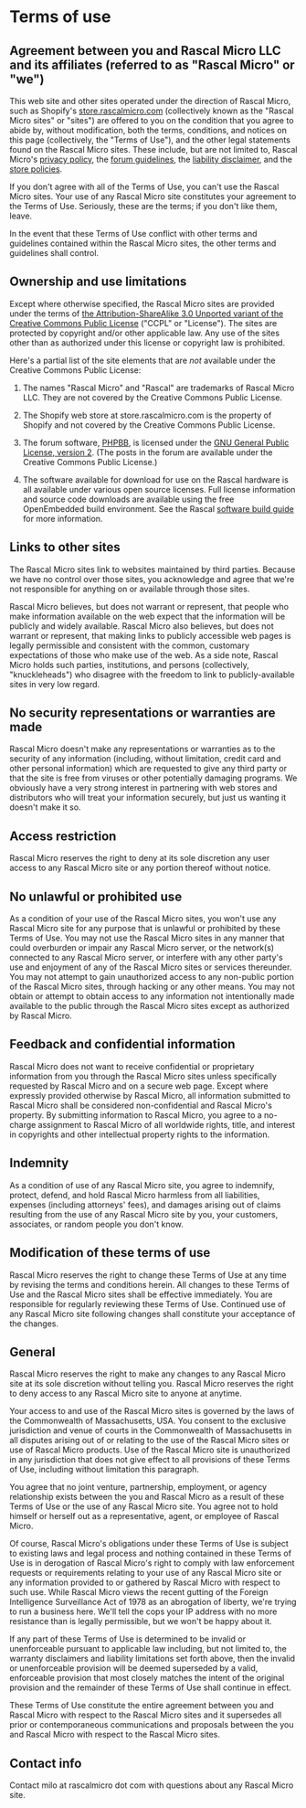 # Terms of use #

## Agreement between you and Rascal Micro LLC and its affiliates (referred to as "Rascal Micro" or "we") ##

This web site and other sites operated under the direction of Rascal Micro, such as Shopify's [store.rascalmicro.com][1] (collectively known as the "Rascal Micro sites" or "sites") are offered to you on the condition that you agree to abide by, without modification, both the terms, conditions, and notices on this page (collectively, the "Terms of Use"), and the other legal statements found on the Rascal Micro sites. These include, but are not limited to, Rascal Micro's [privacy policy][2], the [forum guidelines][3], the [liability disclaimer][4], and the [store policies][5].

If you don't agree with all of the Terms of Use, you can't use the Rascal Micro sites. Your use of any Rascal Micro site constitutes your agreement to the Terms of Use. Seriously, these are the terms; if you don't like them, leave.

In the event that these Terms of Use conflict with other terms and guidelines contained within the Rascal Micro sites, the other terms and guidelines shall control.

## Ownership and use limitations ##

Except where otherwise specified, the Rascal Micro sites are provided under the terms of [the Attribution-ShareAlike 3.0 Unported variant of the Creative Commons Public License][6] ("CCPL" or "License"). The sites are protected by copyright and/or other applicable law. Any use of the sites other than as authorized under this license or copyright law is prohibited.

Here's a partial list of the site elements that are *not* available under the Creative Commons Public License:

1. The names "Rascal Micro" and "Rascal" are trademarks of Rascal Micro LLC. They are not covered by the Creative Commons Public License.

2. The Shopify web store at store.rascalmicro.com is the property of Shopify and not covered by the Creative Commons Public License.

3. The forum software, [PHPBB][7], is licensed under the [GNU General Public License, version 2][8]. (The posts in the forum are available under the Creative Commons Public License.)

4. The software available for download for use on the Rascal hardware is all available under various open source licenses. Full license information and source code downloads are available using the free OpenEmbedded build environment. See the Rascal [software build guide][9] for more information.

## Links to other sites ##

The Rascal Micro sites link to websites maintained by third parties. Because we have no control over those sites, you acknowledge and agree that we're not responsible for anything on or available through those sites.

Rascal Micro believes, but does not warrant or represent, that people who make information available on the web expect that the information will be publicly and widely available. Rascal Micro also believes, but does not warrant or represent, that making links to publicly accessible web pages is legally permissible and consistent with the common, customary expectations of those who make use of the web. As a side note, Rascal Micro holds such parties, institutions, and persons (collectively, "knuckleheads") who disagree with the freedom to link to publicly-available sites in very low regard.

## No security representations or warranties are made ##

Rascal Micro doesn't make any representations or warranties as to the security of any information (including, without limitation, credit card and other personal information) which are requested to give any third party or that the site is free from viruses or other potentially damaging programs. We obviously have a very strong interest in partnering with web stores and distributors who will treat your information securely, but just us wanting it doesn't make it so.

## Access restriction ##

Rascal Micro reserves the right to deny at its sole discretion any user access to any Rascal Micro site or any portion thereof without notice.

## No unlawful or prohibited use ##

As a condition of your use of the Rascal Micro sites, you won't use any Rascal Micro site for any purpose that is unlawful or prohibited by these Terms of Use. You may not use the Rascal Micro sites in any manner that could overburden or impair any Rascal Micro server, or the network(s) connected to any Rascal Micro server, or interfere with any other party's use and enjoyment of any of the Rascal Micro sites or services thereunder. You may not attempt to gain unauthorized access to any non-public portion of the Rascal Micro sites, through hacking or any other means. You may not obtain or attempt to obtain access to any information not intentionally made available to the public through the Rascal Micro sites except as authorized by Rascal Micro.

## Feedback and confidential information ##

Rascal Micro does not want to receive confidential or proprietary information from you through the Rascal Micro sites unless specifically requested by Rascal Micro and on a secure web page. Except where expressly provided otherwise by Rascal Micro, all information submitted to Rascal Micro shall be considered non-confidential and Rascal Micro's property. By submitting information to Rascal Micro, you agree to a no-charge assignment to Rascal Micro of all worldwide rights, title, and interest in copyrights and other intellectual property rights to the information.

## Indemnity ##

As a condition of use of any Rascal Micro site, you agree to indemnify, protect, defend, and hold Rascal Micro harmless from  all liabilities, expenses (including attorneys' fees), and damages arising out of claims resulting from the use of any Rascal Micro site by you, your customers, associates, or random people you don't know.

## Modification of these terms of use ##

Rascal Micro reserves the right to change these Terms of Use at any time by revising the terms and conditions herein. All changes to these Terms of Use and the Rascal Micro sites shall be effective immediately. You are responsible for regularly reviewing these Terms of Use. Continued use of any Rascal Micro site following changes shall constitute your acceptance of the changes.

## General ##

Rascal Micro reserves the right to make any changes to any Rascal Micro site at its sole discretion without telling you. Rascal Micro reserves the right to deny access to any Rascal Micro site to anyone at anytime.

Your access to and use of the Rascal Micro sites is governed by the laws of the Commonwealth of Massachusetts, USA. You consent to the exclusive jurisdiction and venue of courts in the Commonwealth of Massachusetts in all disputes arising out of or relating to the use of the Rascal Micro sites or use of Rascal Micro products. Use of the Rascal Micro site is unauthorized in any jurisdiction that does not give effect to all provisions of these Terms of Use, including without limitation this paragraph.

You agree that no joint venture, partnership, employment, or agency relationship exists between the you and Rascal Micro as a result of these Terms of Use or the use of any Rascal Micro site. You agree not to hold himself or herself out as a representative, agent, or employee of Rascal Micro.

Of course, Rascal Micro's obligations under these Terms of Use is subject to existing laws and legal process and nothing contained in these Terms of Use is in derogation of Rascal Micro's right to comply with law enforcement requests or requirements relating to your use of any Rascal Micro site or any information provided to or gathered by Rascal Micro with respect to such use. While Rascal Micro views the recent gutting of the Foreign Intelligence Surveillance Act of 1978 as an abrogation of liberty, we're trying to run a business here. We'll tell the cops your IP address with no more resistance than is legally permissible, but we won't be happy about it.

If any part of these Terms of Use is determined to be invalid or unenforceable pursuant to applicable law including, but not limited to, the warranty disclaimers and liability limitations set forth above, then the invalid or unenforceable provision will be deemed superseded by a valid, enforceable provision that most closely matches the intent of the original provision and the remainder of these Terms of Use shall continue in effect.

These Terms of Use constitute the entire agreement between you and Rascal Micro with respect to the Rascal Micro sites and it supersedes all prior or contemporaneous communications and proposals between the you and Rascal Micro with respect to the Rascal Micro sites.

## Contact info ##

Contact milo at rascalmicro dot com with questions about any Rascal Micro site.

[1]: http://store.rascalmicro.com
[2]: http://rascalmicro.com/docs/privacy.html
[3]: http://rascalmicro.com/docs/forum-rules.html
[4]: http://rascalmicro.com/docs/liability-disclaimer.html
[5]: http://rascalmicro.com/docs/store-policies.html
[6]: http://creativecommons.org/licenses/by-sa/3.0/
[7]: http://www.phpbb.com
[8]: http://www.phpbb.com/downloads/license/
[9]: http://rascalmicro.com/docs/build-guide.html
